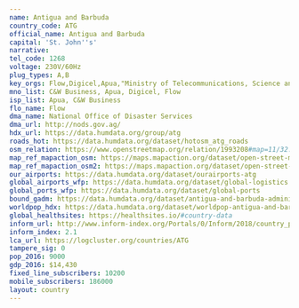 ```yaml
---
name: Antigua and Barbuda
country_code: ATG
official_name: Antigua and Barbuda
capital: 'St. John''s'
narrative:
tel_code: 1268
voltage: 230V/60Hz
plug_types: A,B
key_orgs: Flow,Digicel,Apua,"Ministry of Telecommunications, Science and Technology",Microsoft Trinidad and Tobago,C&W Business
mno_list: C&W Business, Apua, Digicel, Flow
isp_list: Apua, C&W Business
flo_name: Flow
dma_name: National Office of Disaster Services
dma_url: http://nods.gov.ag/
hdx_url: https://data.humdata.org/group/atg
roads_hot: https://data.humdata.org/dataset/hotosm_atg_roads
osm_relation: https://www.openstreetmap.org/relation/1993208#map=11/32.3016/-64.7078
map_ref_mapaction_osm: https://maps.mapaction.org/dataset/open-street-map-of-antigua
map_ref_mapaction_osm2: https://maps.mapaction.org/dataset/open-street-map-of-barbuda
our_airports: https://data.humdata.org/dataset/ourairports-atg
global_airports_wfp: https://data.humdata.org/dataset/global-logistics
global_ports_wfp: https://data.humdata.org/dataset/global-ports
bound_gadm: https://data.humdata.org/dataset/antigua-and-barbuda-administrative-boundaries-levels-0-and-1
worldpop_hdx: https://data.humdata.org/dataset/worldpop-antigua-and-barbuda
global_healthsites: https://healthsites.io/#country-data
inform_url: http://www.inform-index.org/Portals/0/Inform/2018/country_profiles/ATG.pdf
inform_index: 2.1
lca_url: https://logcluster.org/countries/ATG
tampere_sig: 0
pop_2016: 9000
gdp_2016: $14,430
fixed_line_subscribers: 10200
mobile_subscribers: 186000
layout: country
---
```


